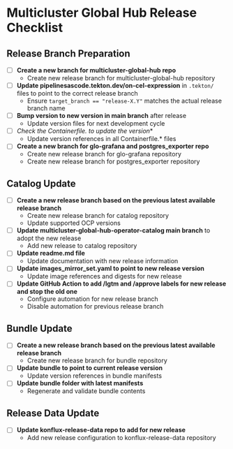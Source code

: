 # Multicluster Global Hub Release Checklist

## Release Branch Preparation
- [ ] **Create a new branch for multicluster-global-hub repo**
  - Create new release branch for multicluster-global-hub repository
- [ ] **Update pipelinesascode.tekton.dev/on-cel-expression** in `.tekton/` files to point to the correct release branch
  - Ensure `target_branch == "release-X.Y"` matches the actual release branch name
- [ ] **Bump version to new version in main branch** after release
  - Update version files for next development cycle
- [ ] **Check the Containerfile.* to update the version**
  - Update version references in all Containerfile.* files
- [ ] **Create a new branch for glo-grafana and postgres_exporter repo**
  - Create new release branch for glo-grafana repository
  - Create new release branch for postgres_exporter repository

## Catalog Update
- [ ] **Create a new release branch based on the previous latest available release branch**
  - Create new release branch for catalog repository
  - Update supported OCP versions
- [ ] **Update multicluster-global-hub-operator-catalog main branch** to adopt the new release
  - Add new release to catalog repository
- [ ] **Update readme.md file**
  - Update documentation with new release information
- [ ] **Update images_mirror_set.yaml to point to new release version**
  - Update image references and digests for new release
- [ ] **Update GitHub Action to add /lgtm and /approve labels for new release and stop the old one**
  - Configure automation for new release branch
  - Disable automation for previous release branch

## Bundle Update
- [ ] **Create a new release branch based on the previous latest available release branch**
  - Create new release branch for bundle repository
- [ ] **Update bundle to point to current release version**
  - Update version references in bundle manifests
- [ ] **Update bundle folder with latest manifests**
  - Regenerate and validate bundle contents

## Release Data Update
- [ ] **Update konflux-release-data repo to add for new release**
  - Add new release configuration to konflux-release-data repository
